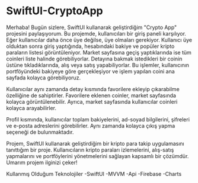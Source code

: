 # SwiftUI-CryptoApp
Merhaba! Bugün sizlere, SwiftUI kullanarak geliştirdiğim "Crypto App" projesini paylaşıyorum. Bu projemde, kullanıcıları bir giriş paneli karşılıyor. Eğer kullanıcılar daha önce üye değilse, üye olmaları gerekiyor. Kullanıcı üye olduktan sonra giriş yaptığında, hesabındaki bakiye ve popüler kripto paraların listesi görüntüleniyor. Market sayfasına geçiş yaptıklarında ise tüm coinleri liste halinde görebiliyorlar. Detayına bakmak istedikleri bir coinin üstüne tıkladıklarında, alış veya satış yapabiliyorlar. Bu işlemler, kullanıcının portföyündeki bakiyeye göre gerçekleşiyor ve işlem yapılan coini ana sayfada kolayca görebiliyoruz.

Kullanıcılar aynı zamanda detay kısmında favorilere ekleyip çıkarabilme özelliğine de sahiptirler. Favorilere eklenen coinler, market sayfasında kolayca görüntülenebilir. Ayrıca, market sayfasında kullanıcılar coinleri kolayca arayabilirler.

Profil kısmında, kullanıcılar toplam bakiyelerini, ad-soyad bilgilerini, şifreleri ve e-posta adreslerini görebilirler. Aynı zamanda kolayca çıkış yapma seçeneği de bulunmaktadır.

Projem, SwiftUI kullanarak geliştirdiğim bir kripto para takip uygulamasını tanıttığım bir proje. Kullanıcıların kripto paraları izlemelerini, alış-satış yapmalarını ve portföylerini yönetmelerini sağlayan kapsamlı bir çözümdür. Umarım projem ilginizi çeker!

Kullanmış Olduğum Teknolojiler 
-SwiftUI
-MVVM
-Api
-Firebase
-Charts 

